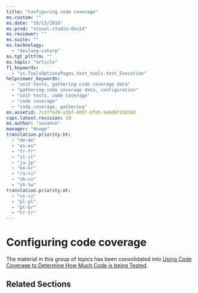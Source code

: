 ```yaml
---
title: "Configuring code coverage"
ms.custom: ""
ms.date: "10/13/2016"
ms.prod: "visual-studio-dev14"
ms.reviewer: ""
ms.suite: ""
ms.technology: 
  - "devlang-csharp"
ms.tgt_pltfrm: ""
ms.topic: "article"
f1_keywords: 
  - "vs.ToolsOptionsPages.test_tools.test_Execution"
helpviewer_keywords: 
  - "unit tests, gathering code coverage data"
  - "gathering code coverage data, configuration"
  - "unit tests, code coverage"
  - "code coverage"
  - "code coverage, gathering"
ms.assetid: 7c2ff6d9-a3bf-4097-bfb5-9e0d9f15b5dd
caps.latest.revision: 19
ms.author: "susanno"
manager: "douge"
translation.priority.ht: 
  - "de-de"
  - "es-es"
  - "fr-fr"
  - "it-it"
  - "ja-jp"
  - "ko-kr"
  - "ru-ru"
  - "zh-cn"
  - "zh-tw"
translation.priority.mt: 
  - "cs-cz"
  - "pl-pl"
  - "pt-br"
  - "tr-tr"
---
```

# Configuring code coverage
The material in this group of topics has been consolidated into [Using Code Coverage to Determine How Much Code is being Tested](../codequality/using-code-coverage-to-determine-how-much-code-is-being-tested.md).  
  
## Related Sections